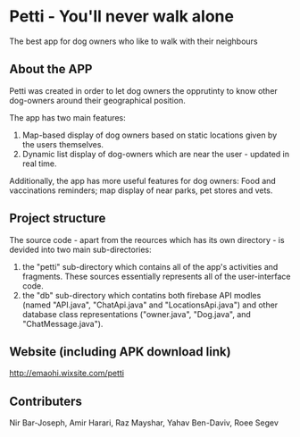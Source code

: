 # **Petti** - You'll never walk alone

The best app for dog owners who like to walk with their neighbours

## About the APP

Petti was created in order to let dog owners the opprutinty to know other dog-owners around their geographical position.

The app has two main features:
1. Map-based display of dog owners based on static locations given by the users themselves.
2. Dynamic list display of dog-owners which are near the user - updated in real time.

Additionally, the app has more useful features for dog owners: Food and vaccinations reminders; map display of near parks, pet stores and vets.


## Project structure

The source code - apart from the reources which has its own directory - is devided into two main sub-directories:
1. the "petti" sub-directory which contains all of the app's activities and fragments. These sources essentially represents all of the user-interface code.
2. the "db" sub-directory which contatins both firebase API modles (named "API.java", "ChatApi.java" and "LocationsApi.java") 
   and other database class representations ("owner.java", "Dog.java", and "ChatMessage.java").

## Website (including APK download link)

http://emaohi.wixsite.com/petti

## Contributers

Nir Bar-Joseph, Amir Harari, Raz Mayshar, Yahav Ben-Daviv, Roee Segev


